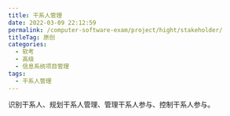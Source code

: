 ```yaml
---
title: 干系人管理
date: 2022-03-09 22:12:59
permalink: /computer-software-exam/project/hight/stakeholder/
titleTag: 原创
categories: 
  - 软考
  - 高级
  - 信息系统项目管理
tags: 
  - 干系人管理
---
```


识别干系人、规划干系人管理、管理干系人参与、控制干系人参与。

<!-- more -->